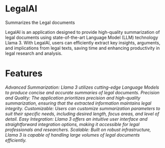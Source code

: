 # LegalAI
Summarizes the Legal documents

LegalAI is an application designed to provide high-quality summarization of legal documents using state-of-the-art Language Model (LLM) technology Llama 3. With LegalAI, users can efficiently extract key insights, arguments, and implications from legal texts, saving time and enhancing productivity in legal research and analysis.

# Features

*Advanced Summarization: Llama 3 utilizes cutting-edge Language Models to produce concise and accurate summaries of legal documents.*
*Precision and Quality: The application prioritizes precision and high-quality summarization, ensuring that the extracted information maintains legal integrity.*
*Customizable: Users can customize summarization parameters to suit their specific needs, including desired length, focus areas, and level of detail.*
*Easy Integration: Llama 3 offers an intuitive user interface and straightforward integration options, making it accessible for legal professionals and researchers.*
*Scalable: Built on robust infrastructure, Llama 3 is capable of handling large volumes of legal documents efficiently.*
